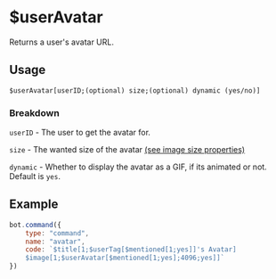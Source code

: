 # $userAvatar
Returns a user's avatar URL.

## Usage
```
$userAvatar[userID;(optional) size;(optional) dynamic (yes/no)]
```

### Breakdown
`userID` - The user to get the avatar for.

`size` - The wanted size of the avatar [(see image size properties)](https://djs-bdscript.gitbook.io/docs/properties/image-size-properties)

`dynamic` - Whether to display the avatar as a GIF, if its animated or not. Default is `yes`.

## Example
```js
bot.command({
    type: "command",
    name: "avatar",
    code: `$title[1;$userTag[$mentioned[1;yes]]'s Avatar]
    $image[1;$userAvatar[$mentioned[1;yes];4096;yes]]`
})
```
